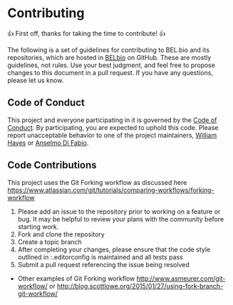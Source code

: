 # Contributing

:+1: First off, thanks for taking the time to contribute! :+1:

The following is a set of guidelines for contributing to BEL.bio and its repositories, which are hosted in [BELbio](https://github.com/belbio) on GitHub. These are mostly guidelines, not rules. Use your best judgment, and feel free to propose changes to this document in a pull request. If you have any questions, please let us know.

## Code of Conduct

This project and everyone participating in it is governed by the [Code of Conduct](CONDUCT.md). By participating, you are expected to uphold this code. Please report unacceptable behavior to one of the project maintainers, [William Hayes](mailto:whayes@adsworks.com) or [Anselmo Di Fabio](mailto:adifabio@adsworks.com).

## Code Contributions

This project uses the Git Forking workflow as discussed here https://www.atlassian.com/git/tutorials/comparing-workflows/forking-workflow

1. Please add an issue to the repository prior to working on a feature or bug. It may be helpful to review your plans with the community before starting work.
1. Fork and clone the repository
1. Create a topic branch
1. After completing your changes, please ensure that the code style outlined in <repo>:.editorconfig is maintained and all tests pass
1. Submit a pull request referencing the issue being resolved

* Other examples of Git Forking workflow http://www.asmeurer.com/git-workflow/ or http://blog.scottlowe.org/2015/01/27/using-fork-branch-git-workflow/
